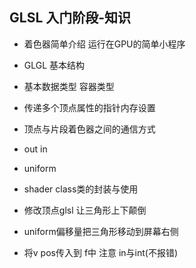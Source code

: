 ## GLSL 入门阶段-知识

-   着色器简单介绍  运行在GPU的简单小程序
-   GLGL 基本结构
-   基本数据类型 容器类型
-   传递多个顶点属性的指针内存设置
-   顶点与片段着色器之间的通信方式
-   out in
-   uniform
-   shader class类的封装与使用

-   修改顶点glsl 让三角形上下颠倒
-   uniform偏移量把三角形移动到屏幕右侧
-   将v pos传入到 f中 注意 in与int(不报错)